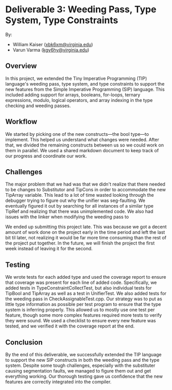 # Deliverable 3: Weeding Pass, Type System, Type Constraints

By:

- William Kaiser (xbk6xm@virginia.edu)
- Varun Varma (kgy6hy@virginia.edu)

## Overview

In this project, we extended the Tiny Imperative Programming (TIP) language's weeding pass, type system, and type constraints to support the new features from the Simple Imperative Programming (SIP) language. This included adding support for arrays, booleans, for-loops, ternary expressions, modulo, logical operators, and array indexing in the type checking and weeding passes.

## Workflow

We started by picking one of the new constructs—the bool type—to implement. This helped us understand what changes were needed. After that, we divided the remaining constructs between us so we could work on them in parallel. We used a shared markdown document to keep track of our progress and coordinate our work.

## Challenges

The major problem that we had was that we didn't realize that there needed to be changes to Substitutor and TipCons in order to accommodate the new TipArray variable. This lead to a lot of time wasted looking through the debugger trying to figure out why the unifier was seg-faulting. We eventually figured it out by searching for all instances of a similar type TipRef and realizing that there was unimplemented code. We also had issues with the linker when modifying the weeding pass to 


We ended up submitting this project late. This was because we got a decent amount of work done on the project early in the time period and left the last bit til later, not realizing it would be far more time consuming than the rest of the project put together. In the future, we will finish the project the first week instead of leaving it for the second.

## Testing

We wrote tests for each added type and used the coverage report to ensure that coverage was present for each line of added code. Specifically, we added tests in TypeConstraintCollectTest, but also individual tests for TipBool and TipArray as well as a test in UnifierTest. We also added tests for the weeding pass in CheckAssignableTest.cpp.
Our strategy was to put as little type information as possible per test program to ensure that the type system is inferring properly. This allowed us to mostly use one test per feature, though some more complex features required more tests to verify they were sound. We used a checklist to ensure every new feature was tested, and we verified it with the coverage report at the end.

## Conclusion

By the end of this deliverable, we successfully extended the TIP language to support the new SIP constructs in both the weeding pass and the type system. Despite some tough challenges, especially with the substituter causing segmentation faults, we managed to figure them out and get everything working. Our thorough testing gave us confidence that the new features are correctly integrated into the compiler.